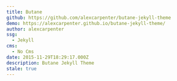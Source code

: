 ```yaml
---
title: Butane
github: https://github.com/alexcarpenter/butane-jekyll-theme
demo: https://alexcarpenter.github.io/butane-jekyll-theme/
author: alexcarpenter
ssg:
  - Jekyll
cms:
  - No Cms
date: 2015-11-29T18:29:17.000Z
description: Butane Jekyll Theme
stale: true
---
```

